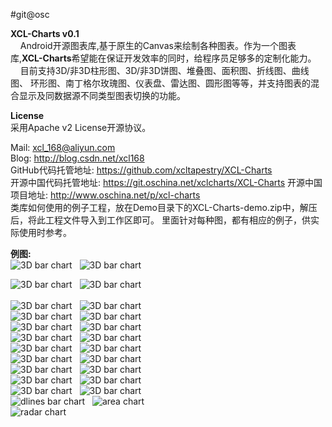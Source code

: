 #git@osc

 <b>XCL-Charts v0.1</b><br/>
 &nbsp;&nbsp;&nbsp;&nbsp;Android开源图表库,基于原生的Canvas来绘制各种图表。作为一个图表库,<b>XCL-Charts</b>希望能在保证开发效率的同时，给程序员足够多的定制化能力。<br/>
 &nbsp;&nbsp;&nbsp;&nbsp;目前支持3D/非3D柱形图、3D/非3D饼图、堆叠图、面积图、折线图、曲线图、
 环形图、南丁格尔玫瑰图、仪表盘、雷达图、圆形图等等，并支持图表的混合显示及同数据源不同类型图表切换的功能。<br/> 
 
 <b>License</b><br/>
      采用Apache v2 License开源协议。<br/>
 
 Mail: xcl_168@aliyun.com <br/>
 Blog: http://blog.csdn.net/xcl168
 <br/> 
GitHub代码托管地址:
https://github.com/xcltapestry/XCL-Charts		
开源中国代码托管地址:
https://git.oschina.net/xclcharts/XCL-Charts
开源中国项目地址:
http://www.oschina.net/p/xcl-charts
 <br/>
  类库如何使用的例子工程，放在Demo目录下的XCL-Charts-demo.zip中，解压后，将此工程文件导入到工作区即可。
  里面针对每种图，都有相应的例子，供实际使用时参考。
 <br/>
 
 <b>例图:</b><br/> 
 <img src="http://img.blog.csdn.net/20140611213206921?watermark/2/text/aHR0cDovL2Jsb2cuY3Nkbi5uZXQveGNsMTY4/font/5a6L5L2T/fontsize/400/fill/I0JBQkFCMA==/dissolve/70/gravity/Center" alt="3D bar chart" />
  &nbsp;
  <img src="http://img.blog.csdn.net/20140611213233687?watermark/2/text/aHR0cDovL2Jsb2cuY3Nkbi5uZXQveGNsMTY4/font/5a6L5L2T/fontsize/400/fill/I0JBQkFCMA==/dissolve/70/gravity/Center" alt="3D bar chart" />
  <br/>
  
  <img src="http://img.blog.csdn.net/20140611213310468?watermark/2/text/aHR0cDovL2Jsb2cuY3Nkbi5uZXQveGNsMTY4/font/5a6L5L2T/fontsize/400/fill/I0JBQkFCMA==/dissolve/70/gravity/Center" alt="3D bar chart" />
  &nbsp;
 <img src="http://img.blog.csdn.net/20140611213335156?watermark/2/text/aHR0cDovL2Jsb2cuY3Nkbi5uZXQveGNsMTY4/font/5a6L5L2T/fontsize/400/fill/I0JBQkFCMA==/dissolve/70/gravity/Center" alt="3D bar chart" />
  <br/>
  
  <br/>
  <img src="http://img.blog.csdn.net/20140611213359250?watermark/2/text/aHR0cDovL2Jsb2cuY3Nkbi5uZXQveGNsMTY4/font/5a6L5L2T/fontsize/400/fill/I0JBQkFCMA==/dissolve/70/gravity/Center" alt="3D bar chart" />
&nbsp;
  <img src="http://img.blog.csdn.net/20140611213416625?watermark/2/text/aHR0cDovL2Jsb2cuY3Nkbi5uZXQveGNsMTY4/font/5a6L5L2T/fontsize/400/fill/I0JBQkFCMA==/dissolve/70/gravity/Center" alt="3D bar chart" />
  
   <br/>
   <img src="http://img.blog.csdn.net/20140611213451328?watermark/2/text/aHR0cDovL2Jsb2cuY3Nkbi5uZXQveGNsMTY4/font/5a6L5L2T/fontsize/400/fill/I0JBQkFCMA==/dissolve/70/gravity/Center" alt="3D bar chart" />
  &nbsp;
  <img src="http://img.blog.csdn.net/20140611213512890?watermark/2/text/aHR0cDovL2Jsb2cuY3Nkbi5uZXQveGNsMTY4/font/5a6L5L2T/fontsize/400/fill/I0JBQkFCMA==/dissolve/70/gravity/Center" alt="3D bar chart" />
  <br/>
  
  <img src="http://img.blog.csdn.net/20140611213603093?watermark/2/text/aHR0cDovL2Jsb2cuY3Nkbi5uZXQveGNsMTY4/font/5a6L5L2T/fontsize/400/fill/I0JBQkFCMA==/dissolve/70/gravity/Center" alt="3D bar chart" />
  &nbsp;
 <img src="http://img.blog.csdn.net/20140611213636640?watermark/2/text/aHR0cDovL2Jsb2cuY3Nkbi5uZXQveGNsMTY4/font/5a6L5L2T/fontsize/400/fill/I0JBQkFCMA==/dissolve/70/gravity/Center" alt="3D bar chart" />
  <br/>
  
  <img src="http://img.blog.csdn.net/20140611213655281?watermark/2/text/aHR0cDovL2Jsb2cuY3Nkbi5uZXQveGNsMTY4/font/5a6L5L2T/fontsize/400/fill/I0JBQkFCMA==/dissolve/70/gravity/Center" alt="3D bar chart" />
  &nbsp;
    <img src="http://img.blog.csdn.net/20140611213715609?watermark/2/text/aHR0cDovL2Jsb2cuY3Nkbi5uZXQveGNsMTY4/font/5a6L5L2T/fontsize/400/fill/I0JBQkFCMA==/dissolve/70/gravity/Center" alt="3D bar chart" />
  <br/>
  
  <img src="http://img.blog.csdn.net/20140611213735312?watermark/2/text/aHR0cDovL2Jsb2cuY3Nkbi5uZXQveGNsMTY4/font/5a6L5L2T/fontsize/400/fill/I0JBQkFCMA==/dissolve/70/gravity/Center" alt="3D bar chart" />
   &nbsp;
 <img src="http://img.blog.csdn.net/20140611213841375?watermark/2/text/aHR0cDovL2Jsb2cuY3Nkbi5uZXQveGNsMTY4/font/5a6L5L2T/fontsize/400/fill/I0JBQkFCMA==/dissolve/70/gravity/Center" alt="3D bar chart" />
 <br/>
 
   <img src="http://img.blog.csdn.net/20140611213901843?watermark/2/text/aHR0cDovL2Jsb2cuY3Nkbi5uZXQveGNsMTY4/font/5a6L5L2T/fontsize/400/fill/I0JBQkFCMA==/dissolve/70/gravity/Center" alt="3D bar chart" />
 &nbsp;
 <img src="http://img.blog.csdn.net/20140611213922187?watermark/2/text/aHR0cDovL2Jsb2cuY3Nkbi5uZXQveGNsMTY4/font/5a6L5L2T/fontsize/400/fill/I0JBQkFCMA==/dissolve/70/gravity/Center" alt="3D bar chart" />

 <br/>
 
  <img src="http://img.blog.csdn.net/20140611213949078?watermark/2/text/aHR0cDovL2Jsb2cuY3Nkbi5uZXQveGNsMTY4/font/5a6L5L2T/fontsize/400/fill/I0JBQkFCMA==/dissolve/70/gravity/Center" alt="3D bar chart" />
  &nbsp;
 <img src="http://img.blog.csdn.net/20140611214040453?watermark/2/text/aHR0cDovL2Jsb2cuY3Nkbi5uZXQveGNsMTY4/font/5a6L5L2T/fontsize/400/fill/I0JBQkFCMA==/dissolve/70/gravity/Center" alt="3D bar chart" />
 <br/>
 
  <img src="http://img.blog.csdn.net/20140611214102109?watermark/2/text/aHR0cDovL2Jsb2cuY3Nkbi5uZXQveGNsMTY4/font/5a6L5L2T/fontsize/400/fill/I0JBQkFCMA==/dissolve/70/gravity/Center" alt="3D bar chart" />
 &nbsp;
  <img src="http://img.blog.csdn.net/20140611214132625?watermark/2/text/aHR0cDovL2Jsb2cuY3Nkbi5uZXQveGNsMTY4/font/5a6L5L2T/fontsize/400/fill/I0JBQkFCMA==/dissolve/70/gravity/Center" alt="3D bar chart" /> 
<br/>

  <img src="http://img.blog.csdn.net/20140611214155312?watermark/2/text/aHR0cDovL2Jsb2cuY3Nkbi5uZXQveGNsMTY4/font/5a6L5L2T/fontsize/400/fill/I0JBQkFCMA==/dissolve/70/gravity/Center" alt="3D bar chart" />
  &nbsp;
 <img src="http://img.blog.csdn.net/20140611214208953?watermark/2/text/aHR0cDovL2Jsb2cuY3Nkbi5uZXQveGNsMTY4/font/5a6L5L2T/fontsize/400/fill/I0JBQkFCMA==/dissolve/70/gravity/Center" alt="3D bar chart" />
<br/>

 <img src="http://img.blog.csdn.net/20140615222523593?watermark/2/text/aHR0cDovL2Jsb2cuY3Nkbi5uZXQveGNsMTY4/font/5a6L5L2T/fontsize/400/fill/I0JBQkFCMA==/dissolve/70/gravity/Center" alt="dlines bar chart " />
 &nbsp;
  <img src="http://img.blog.csdn.net/20140616233734500?watermark/2/text/aHR0cDovL2Jsb2cuY3Nkbi5uZXQveGNsMTY4/font/5a6L5L2T/fontsize/400/fill/I0JBQkFCMA==/dissolve/70/gravity/Center" alt="area chart" />
  
<br/>
<img src="http://img.blog.csdn.net/20140622203726093" alt="radar chart" />  
<br/>